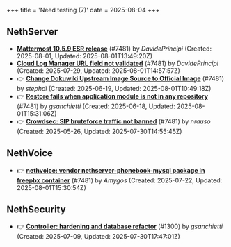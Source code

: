 +++
title = 'Need testing (7)'
date = 2025-08-04
+++

## NethServer
- **[Mattermost 10.5.9 ESR release](https://github.com/NethServer/dev/issues/7593)** (#7481) by *DavidePrincipi* (Created: 2025-08-01, Updated: 2025-08-01T13:49:20Z)
- **[Cloud Log Manager URL field not validated](https://github.com/NethServer/dev/issues/7577)** (#7481) by *DavidePrincipi* (Created: 2025-07-29, Updated: 2025-08-01T14:57:57Z)
- :point_right: **[Change Dokuwiki Upstream Image Source to Official Image](https://github.com/NethServer/dev/issues/7514)** (#7481) by *stephdl* (Created: 2025-06-19, Updated: 2025-08-01T10:49:18Z)
- :point_right: **[Restore fails when application module is not in any repository](https://github.com/NethServer/dev/issues/7509)** (#7481) by *gsanchietti* (Created: 2025-06-18, Updated: 2025-08-01T15:31:06Z)
- :point_right: **[Crowdsec: SIP bruteforce traffic not banned](https://github.com/NethServer/dev/issues/7481)** (#7481) by *nrauso* (Created: 2025-05-26, Updated: 2025-07-30T14:55:45Z)

## NethVoice
- :point_right: **[nethvoice: vendor nethserver-phonebook-mysql package in freepbx container](https://github.com/NethServer/dev/issues/7564)** (#7481) by *Amygos* (Created: 2025-07-22, Updated: 2025-08-01T15:30:54Z)

## NethSecurity
- :point_right: **[Controller: hardening and database refactor](https://github.com/NethServer/nethsecurity/issues/1300)** (#1300) by *gsanchietti* (Created: 2025-07-09, Updated: 2025-07-30T17:47:01Z)

